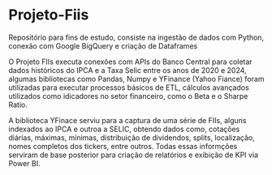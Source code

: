 # Projeto-Fiis
Repositório para fins de estudo, consiste na ingestão de dados com Python, conexão com Google BigQuery e criação de Dataframes 

  O Projeto FIIs executa conexões com APIs do Banco Central para coletar dados históricos do IPCA e a Taxa Selic entre os anos de 2020 e 2024, algumas biblíotecas como Pandas, Numpy e YFinance (Yahoo Fiance) foram utilizadas para executar processos básicos de ETL, cálculos avançados utilizados como idicadores no setor financeiro, como o Beta e o Sharpe Ratio. 

  A biblíoteca YFinace serviu para a captura de uma série de FIIs, alguns indexados ao IPCA e outroa a SELIC, obtendo dados como, cotações diárias, máximas, mínimas, distribuição de dividendos, splits, localização, nomes completos dos tickers, entre outros. Todas essas informções serviram de base posterior para criação de relatórios e exibição de KPI via Power BI.
